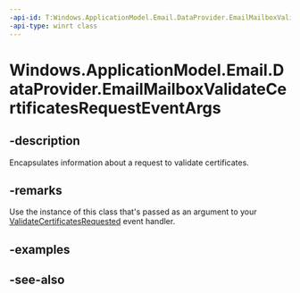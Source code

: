 ----api-id: T:Windows.ApplicationModel.Email.DataProvider.EmailMailboxValidateCertificatesRequestEventArgs
-api-type: winrt class
---<!-- Class syntax.public class EmailMailboxValidateCertificatesRequestEventArgs : Windows.ApplicationModel.Email.DataProvider.IEmailMailboxValidateCertificatesRequestEventArgs--># Windows.ApplicationModel.Email.DataProvider.EmailMailboxValidateCertificatesRequestEventArgs## -descriptionEncapsulates information about a request to validate certificates.## -remarksUse the instance of this class that's passed as an argument to your [ValidateCertificatesRequested](emaildataproviderconnection_validatecertificatesrequested.md) event handler.## -examples## -see-also